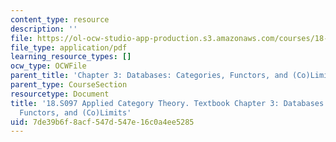 ```yaml
---
content_type: resource
description: ''
file: https://ol-ocw-studio-app-production.s3.amazonaws.com/courses/18-s097-applied-category-theory-january-iap-2019/7de39b6f8acf547d547e16c0a4ee5285_18-s097iap19ch3.pdf
file_type: application/pdf
learning_resource_types: []
ocw_type: OCWFile
parent_title: 'Chapter 3: Databases: Categories, Functors, and (Co)Limits'
parent_type: CourseSection
resourcetype: Document
title: '18.S097 Applied Category Theory. Textbook Chapter 3: Databases: Categories,
  Functors, and (Co)Limits'
uid: 7de39b6f-8acf-547d-547e-16c0a4ee5285
---
```

